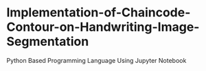 # Implementation-of-Chaincode-Contour-on-Handwriting-Image-Segmentation
Python Based Programming Language
Using Jupyter Notebook
